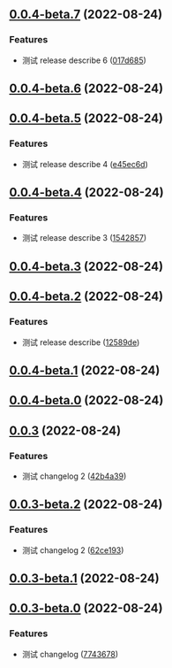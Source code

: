 ## [0.0.4-beta.7](https://github.com/xxldm/tool-client/compare/v0.0.4-beta.6...v0.0.4-beta.7) (2022-08-24)


### Features

* 测试 release describe 6 ([017d685](https://github.com/xxldm/tool-client/commit/017d68590345194a91c52391a6629be247241284))



## [0.0.4-beta.6](https://github.com/xxldm/tool-client/compare/v0.0.4-beta.5...v0.0.4-beta.6) (2022-08-24)



## [0.0.4-beta.5](https://github.com/xxldm/tool-client/compare/v0.0.4-beta.4...v0.0.4-beta.5) (2022-08-24)


### Features

* 测试 release describe 4 ([e45ec6d](https://github.com/xxldm/tool-client/commit/e45ec6d6d3f288ebf92a35dc86aeb0c1e352aa75))



<a name="0.0.4-beta.4"></a>
## [0.0.4-beta.4](https://github.com/xxldm/tool-client/compare/v0.0.4-beta.3...v0.0.4-beta.4) (2022-08-24)


### Features

* 测试 release describe 3 ([1542857](https://github.com/xxldm/tool-client/commit/1542857))



<a name="0.0.4-beta.3"></a>
## [0.0.4-beta.3](https://github.com/xxldm/tool-client/compare/v0.0.4-beta.2...v0.0.4-beta.3) (2022-08-24)



<a name="0.0.4-beta.2"></a>
## [0.0.4-beta.2](https://github.com/xxldm/tool-client/compare/v0.0.4-beta.1...v0.0.4-beta.2) (2022-08-24)


### Features

* 测试 release describe ([12589de](https://github.com/xxldm/tool-client/commit/12589de))



<a name="0.0.4-beta.1"></a>
## [0.0.4-beta.1](https://github.com/xxldm/tool-client/compare/v0.0.4-beta.0...v0.0.4-beta.1) (2022-08-24)



<a name="0.0.4-beta.0"></a>
## [0.0.4-beta.0](https://github.com/xxldm/tool-client/compare/v0.0.3...v0.0.4-beta.0) (2022-08-24)



<a name="0.0.3"></a>
## [0.0.3](https://github.com/xxldm/tool-client/compare/v0.0.3-beta.2...v0.0.3) (2022-08-24)


### Features

* 测试 changelog 2 ([42b4a39](https://github.com/xxldm/tool-client/commit/42b4a39))



<a name="0.0.3-beta.2"></a>
## [0.0.3-beta.2](https://github.com/xxldm/tool-client/compare/v0.0.3-beta.1...v0.0.3-beta.2) (2022-08-24)


### Features

* 测试 changelog 2 ([62ce193](https://github.com/xxldm/tool-client/commit/62ce193))



<a name="0.0.3-beta.1"></a>
## [0.0.3-beta.1](https://github.com/xxldm/tool-client/compare/v0.0.3-beta.0...v0.0.3-beta.1) (2022-08-24)



<a name="0.0.3-beta.0"></a>
## [0.0.3-beta.0](https://github.com/xxldm/tool-client/compare/v0.0.2...v0.0.3-beta.0) (2022-08-24)


### Features

* 测试 changelog ([7743678](https://github.com/xxldm/tool-client/commit/7743678))



